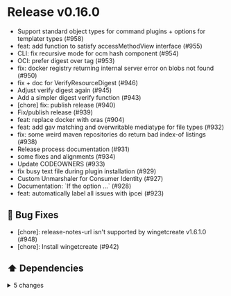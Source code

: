 # Release v0.16.0

- Support standard object types for command plugins + options for templater types (#958)
- feat: add function to satisfy accessMethodView interface (#955)
- CLI:  fix recursive mode for ocm hash component (#954)
- OCI: prefer digest over tag (#953)
- fix: docker registry returning internal server error on blobs not found (#950)
- fix + doc for VerifyResourceDigest (#946)
- Adjust verify digest again (#945)
- Add a simpler digest verify function (#943)
- [chore] fix: publish release (#940)
- Fix/publish release (#939)
- feat: replace docker with oras (#904)
- feat: add gav matching and overwritable mediatype for file types (#932)
- fix: some weird maven repositories do return bad index-of listings (#938)
- Release process documentation (#931)
- some fixes and alignments (#934)
- Update CODEOWNERS (#933)
- fix busy text file during plugin installation (#929)
- Custom Unmarshaler for Consumer Identity (#927)
- Documentation: \`If the option ...\` (#928)
- feat: automatically label all issues with ipcei (#923)

## 🐛 Bug Fixes

- [chore]: release-notes-url isn't supported by wingetcreate v1.6.1.0 (#948)
- [chore]: Install wingetcreate (#942)

## ⬆️ Dependencies

<details>
<summary>5 changes</summary>

- chore(deps): bump the ci group across 1 directory with 3 updates (#957)
- Bump the go group with 7 updates (#941)
- Bump the go group with 9 updates (#936)
- Bump the go group with 13 updates (#925)
- Bump DeterminateSystems/nix-installer-action from 13 to 14 in the ci group (#926)
</details>

